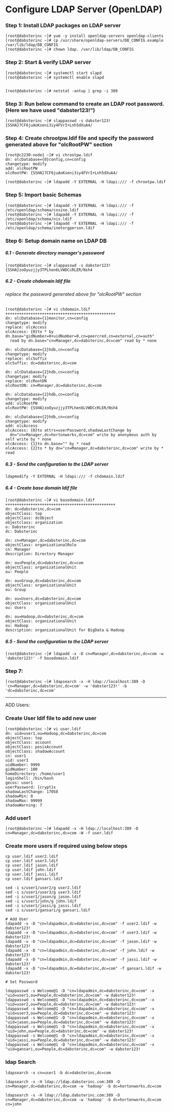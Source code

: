 # Configure LDAP Server (OpenLDAP)



### Step 1: Install LDAP packages on LDAP server
```
[root@dabsterinc ~]# yum -y install openldap-servers openldap-clients
[root@dabsterinc ~]# cp /usr/share/openldap-servers/DB_CONFIG.example /var/lib/ldap/DB_CONFIG 
[root@dabsterinc ~]# chown ldap. /var/lib/ldap/DB_CONFIG 
```

### Step 2: Start & verify LDAP server
```
[root@dabsterinc ~]# systemctl start slapd 
[root@dabsterinc ~]# systemctl enable slapd


[root@dabsterinc ~]# netstat -antup | grep -i 389
```

### Step 3: Run below command to create an LDAP root password. (Here we have used "dabster123!")
```
[root@dabsterinc ~]# slappasswd -s dabster123!
{SSHA}7CF6juAoKseni3iy4FVrI+Lnh5dXuA4/
```
### Step 4: Create chrootpw.ldif file and specify the password generated above for "olcRootPW" section
```
[root@c2230-node1 ~]# vi chrootpw.ldif
dn: olcDatabase={0}config,cn=config
changetype: modify
add: olcRootPW
olcRootPW: {SSHA}7CF6juAoKseni3iy4FVrI+Lnh5dXuA4/
```

```
[root@dabsterinc ~]# ldapadd -Y EXTERNAL -H ldapi:/// -f chrootpw.ldif 
```

### Step 5: Import basic Schemas
```
[root@dabsterinc ~]# ldapadd -Y EXTERNAL -H ldapi:/// -f /etc/openldap/schema/cosine.ldif 
[root@dabsterinc ~]# ldapadd -Y EXTERNAL -H ldapi:/// -f /etc/openldap/schema/nis.ldif 
[root@dabsterinc ~]# ldapadd -Y EXTERNAL -H ldapi:/// -f /etc/openldap/schema/inetorgperson.ldif 
```

### Step 6:	Setup domain name on LDAP DB

##### 6.1 - Generate directory manager's password
```
[root@dabsterinc ~]# slappasswd -s dabster123!
{SSHA}zoOyuzjjy3TPLhen6LVWDCcRLER/Nsh4
```
##### 6.2 - Create chdomain ldif file
###### replace the password generated above for "olcRootPW" section
```
[root@dabsterinc ~]# vi chdomain.ldif
++++++++++++++++++++++++++++++++++++++++++++++++
dn: olcDatabase={1}monitor,cn=config
changetype: modify
replace: olcAccess
olcAccess: {0}to * by dn.base="gidNumber=0+uidNumber=0,cn=peercred,cn=external,cn=auth"
  read by dn.base="cn=Manager,dc=dabsterinc,dc=com" read by * none

dn: olcDatabase={2}hdb,cn=config
changetype: modify
replace: olcSuffix
olcSuffix: dc=dabsterinc,dc=com

dn: olcDatabase={2}hdb,cn=config
changetype: modify
replace: olcRootDN
olcRootDN: cn=Manager,dc=dabsterinc,dc=com

dn: olcDatabase={2}hdb,cn=config
changetype: modify
add: olcRootPW
olcRootPW: {SSHA}zoOyuzjjy3TPLhen6LVWDCcRLER/Nsh4

dn: olcDatabase={2}hdb,cn=config
changetype: modify
add: olcAccess
olcAccess: {0}to attrs=userPassword,shadowLastChange by
  dn="cn=Manager,dc=hortonworks,dc=com" write by anonymous auth by self write by * none
olcAccess: {1}to dn.base="" by * read
olcAccess: {2}to * by dn="cn=Manager,dc=dabsterinc,dc=com" write by * read
```

##### 6.3 - Send the configuration to the LDAP server
```
ldapmodify -Y EXTERNAL -H ldapi:/// -f chdomain.ldif 
```

##### 6.4 - Create base domain ldif file
```
[root@dabsterinc ~]# vi basedomain.ldif
++++++++++++++++++++++++++++++++++++++++++++++++
dn: dc=dabsterinc,dc=com
objectClass: top
objectClass: dcObject
objectclass: organization
o: Dabsterinc
dc: Dabsterinc

dn: cn=Manager,dc=dabsterinc,dc=com
objectClass: organizationalRole
cn: Manager
description: Directory Manager

dn: ou=People,dc=dabsterinc,dc=com
objectClass: organizationalUnit
ou: People

dn: ou=Group,dc=dabsterinc,dc=com
objectClass: organizationalUnit
ou: Group

dn: ou=Users,dc=dabsterinc,dc=com
objectClass: organizationalUnit
ou: Users

dn: ou=Hadoop,dc=dabsterinc,dc=com
objectClass: organizationalUnit
ou: Hadoop
description: organizationalUnit for BigData & Hadoop
```
##### 6.5 - Send the configuration to the LDAP server
```
[root@dabsterinc ~]# ldapadd -x -D cn=Manager,dc=dabsterinc,dc=com -w 'dabster123!' -f basedomain.ldif
```


### Step 7: 
```
[root@dabsterinc ~]# ldapsearch -x -H ldap://localhost:389 -D 'cn=Manager,dc=dabsterinc,dc=com' -w 'dabster123!' -b 'dc=dabsterinc,dc=com'
```

------------------------------------------------------------------------------------------------------------------------------
ADD Users:

### Create User ldif file to add new user
```
[root@dabsterinc ~]# vi user.ldif
dn: uid=user1,ou=Hadoop,dc=dabsterinc,dc=com
objectClass: top
objectClass: account
objectClass: posixAccount
objectClass: shadowAccount
cn: user1
uid: user1
uidNumber: 9999
gidNumber: 100
homeDirectory: /home/user1
loginShell: /bin/bash
gecos: user1
userPassword: {crypt}x
shadowLastChange: 17058
shadowMin: 0
shadowMax: 99999
shadowWarning: 7
```

### Add user1
```
[root@dabsterinc ~]# ldapadd -x -H ldap://localhost:389 -D cn=Manager,dc=dabsterinc,dc=com -W -f user.ldif
```

### Create more users if required using below steps
```
cp user.ldif user2.ldif
cp user.ldif user3.ldif
cp user.ldif jason.ldif 
cp user.ldif john.ldif 
cp user.ldif jassi.ldif
cp user.ldif gansari.ldif

sed -i s/user1/user2/g user2.ldif
sed -i s/user1/user3/g user3.ldif
sed -i s/user1/jason/g jason.ldif
sed -i s/user1/john/g john.ldif
sed -i s/user1/jassi/g jassi.ldif
sed -i s/user1/gansari/g gansari.ldif

# Add User
ldapadd -x -D "cn=ldapadmin,dc=dabsterinc,dc=com" -f user2.ldif -w dabster123!
ldapadd -x -D "cn=ldapadmin,dc=dabsterinc,dc=com" -f user3.ldif -w dabster123!
ldapadd -x -D "cn=ldapadmin,dc=dabsterinc,dc=com" -f jason.ldif -w dabster123!
ldapadd -x -D "cn=ldapadmin,dc=dabsterinc,dc=com" -f john.ldif -w dabster123!
ldapadd -x -D "cn=ldapadmin,dc=dabsterinc,dc=com" -f jassi.ldif -w dabster123!
ldapadd -x -D "cn=ldapadmin,dc=dabsterinc,dc=com" -f gansari.ldif -w dabster123!

# Set Password

ldappasswd -s Welcome@1 -D "cn=ldapadmin,dc=dabsterinc,dc=com" -x "uid=user1,ou=People,dc=dabsterinc,dc=com" -w dabster123!
ldappasswd -s Welcome@1 -D "cn=ldapadmin,dc=dabsterinc,dc=com" -x "uid=user2,ou=People,dc=dabsterinc,dc=com" -w dabster123!
ldappasswd -s Welcome@1 -D "cn=ldapadmin,dc=dabsterinc,dc=com" -x "uid=user3,ou=People,dc=dabsterinc,dc=com" -w dabster123!
ldappasswd -s Welcome@1 -D "cn=ldapadmin,dc=dabsterinc,dc=com" -x "uid=jason,ou=People,dc=dabsterinc,dc=com" -w dabster123!
ldappasswd -s Welcome@1 -D "cn=ldapadmin,dc=dabsterinc,dc=com" -x "uid=john,ou=People,dc=dabsterinc,dc=com" -w dabster123!
ldappasswd -s Welcome@1 -D "cn=ldapadmin,dc=dabsterinc,dc=com" -x "uid=jassi,ou=People,dc=dabsterinc,dc=com" -w dabster123!
ldappasswd -s Welcome@1 -D "cn=ldapadmin,dc=dabsterinc,dc=com" -x "uid=gansari,ou=People,dc=dabsterinc,dc=com" -w dabster123!
```

### ldap Search
```
ldapsearch -x cn=user1 -b dc=dabsterinc,dc=com
```
```
ldapsearch -x -H ldap://ldap.dabsterinc.com:389 -D cn=Manager,dc=dabsterinc,dc=com -w 'hadoop' -b dc=hortonworks,dc=com
```
```
ldapsearch -x -H ldap://ldap.dabsterinc.com:389 -D cn=Manager,dc=dabsterinc,dc=com -w 'hadoop' -b dc=hortonworks,dc=com cn=john
```
